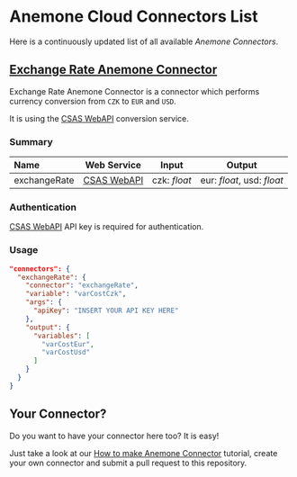 # Anemone Cloud Connectors List

Here is a continuously updated list of all available *Anemone Connectors*.

## [Exchange Rate Anemone Connector](https://github.com/ceskasporitelna/anemone/tree/master/connectors/exchange_rate)

Exchange Rate Anemone Connector is a connector which performs currency conversion from `CZK` to `EUR` and `USD`.

It is using the [CSAS WebAPI](https://developers.csas.cz/) conversion service.

### Summary

| Name | Web Service | Input | Output |
|:---- |:--------:|:--------------------:|:---------------------:|
| exchangeRate | [CSAS WebAPI](https://developers.csas.cz/) | czk: *float* | eur: *float*, usd: *float* |

### Authentication

[CSAS WebAPI](https://developers.csas.cz/) API key is required for authentication.

### Usage

```json
"connectors": {
  "exchangeRate": {
    "connector": "exchangeRate",
    "variable": "varCostCzk",
    "args": {
      "apiKey": "INSERT YOUR API KEY HERE"
    },
    "output": {
      "variables": [
        "varCostEur",
        "varCostUsd"
      ]
    }
  }
}
```

## Your Connector?

Do you want to have your connector here too? It is easy!

Just take a look at our [How to make Anemone Connector](https://github.com/ceskasporitelna/anemone/blob/master/documentation/HowToMakeAnemoneConnector.md) tutorial, create your own connector and submit a pull request to this repository.